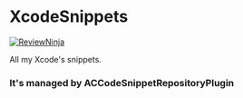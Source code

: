 # XcodeSnippets

[![ReviewNinja](https://app.review.ninja/61565279/badge)](https://app.review.ninja/Swift-Yah/XcodeSnippets)

All my Xcode's snippets.

### It's managed by ACCodeSnippetRepositoryPlugin
